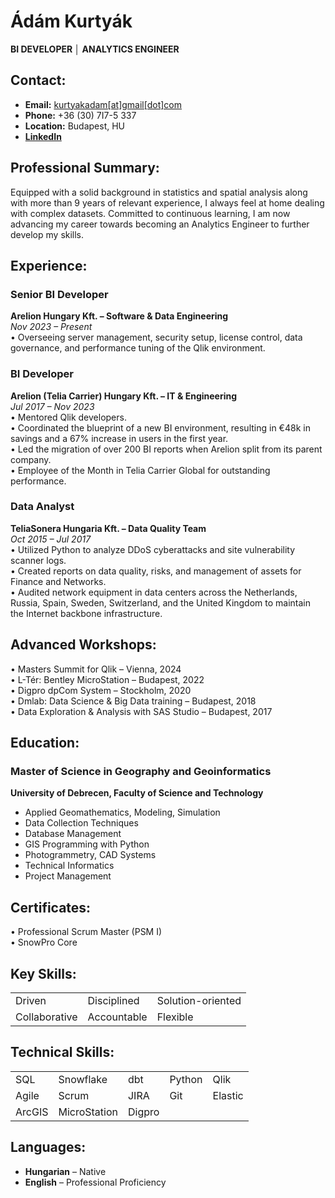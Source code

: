 # Ádám Kurtyák  
**BI DEVELOPER │ ANALYTICS ENGINEER**

## Contact:
- **Email:** [kurtyakadam[at]gmail[dot]com](mailto:kurtyakadam@gmail.com)
- **Phone:** +36 (30) 7I7-5 337
- **Location:** Budapest, HU
- **[LinkedIn](http://www.linkedin.com/in/adamkurtyak)**

## <span>Professional Summary:</span>
Equipped with a solid background in statistics and spatial analysis along with more than 9 years of relevant experience, I always feel at home dealing with complex datasets. Committed to continuous learning, I am now advancing my career towards becoming an Analytics Engineer to further develop my skills.

## <span>Experience:</span>

### Senior BI Developer  
**Arelion Hungary Kft. – Software & Data Engineering**  
*Nov 2023 – Present*  
• Overseeing server management, security setup, license control, data governance, and performance tuning of the Qlik environment.

### BI Developer  
**Arelion (Telia Carrier) Hungary Kft. – IT & Engineering**  
*Jul 2017 – Nov 2023*  
• Mentored Qlik developers.  
• Coordinated the blueprint of a new BI environment, resulting in €48k in savings and a 67% increase in users in the first year.  
• Led the migration of over 200 BI reports when Arelion split from its parent company.  
• Employee of the Month in Telia Carrier Global for outstanding performance.

### Data Analyst  
**TeliaSonera Hungaria Kft. – Data Quality Team**  
*Oct 2015 – Jul 2017*  
• Utilized Python to analyze DDoS cyberattacks and site vulnerability scanner logs.  
• Created reports on data quality, risks, and management of assets for Finance and Networks.  
• Audited network equipment in data centers across the Netherlands, Russia, Spain, Sweden, Switzerland, and the United Kingdom to maintain the Internet backbone infrastructure.

## <span>Advanced Workshops:</span>
• Masters Summit for Qlik – Vienna, 2024  
• L-Tér: Bentley MicroStation – Budapest, 2022  
• Digpro dpCom System – Stockholm, 2020  
• Dmlab: Data Science & Big Data training – Budapest, 2018  
• Data Exploration & Analysis with SAS Studio – Budapest, 2017

## <span>Education:</span>

### Master of Science in Geography and Geoinformatics  
**University of Debrecen, Faculty of Science and Technology**  
- Applied Geomathematics, Modeling, Simulation  
- Data Collection Techniques  
- Database Management  
- GIS Programming with Python  
- Photogrammetry, CAD Systems  
- Technical Informatics  
- Project Management

## <span>Certificates:</span>
• Professional Scrum Master (PSM I)  
• SnowPro Core

## <span>Key Skills:</span>  

|                  |                |                   |
|------------------|----------------|-------------------|
| Driven           | Disciplined    | Solution-oriented |
| Collaborative    | Accountable    | Flexible          |

## <span>Technical Skills:</span>

|         |              |         |        |        |
|---------|--------------|---------|--------|--------|
| SQL     | Snowflake    | dbt     | Python | Qlik   |
| Agile   | Scrum        | JIRA    | Git    |Elastic | 
| ArcGIS  | MicroStation | Digpro  |        |        | 

## <span>Languages:</span>
- **Hungarian** – Native  
- **English** – Professional Proficiency
